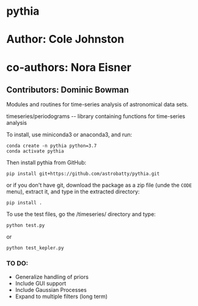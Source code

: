 # pythia
# Author: Cole Johnston
# co-authors: Nora Eisner

## Contributors: Dominic Bowman


Modules and routines for time-series analysis of astronomical data sets.


timeseries/periodograms -- library containing functions for time-series analysis

To install, use miniconda3 or anaconda3, and run:
```
conda create -n pythia python=3.7
conda activate pythia
```

Then install pythia from GitHub:
```
pip install git+https://github.com/astrobatty/pythia.git
```
or if you don't have git, download the package as a zip file (unde the `CODE` menu), extract it, and type in the extracted directory:
```
pip install .
```

To use the test files, go the /timeseries/ directory and type:
```
python test.py
```
or 
```
python test_kepler.py
```

### TO DO:
  - Generalize handling of priors
  - Include GUI support
  - Include Gaussian Processes
  - Expand to multiple filters (long term)
